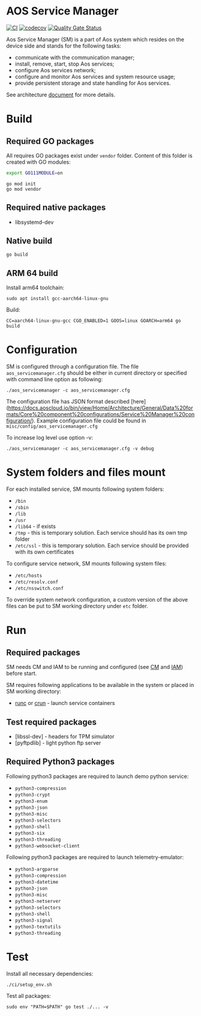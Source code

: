 
# AOS Service Manager  

[![CI](https://github.com/aoscloud/aos_servicemanager/workflows/CI/badge.svg)](https://github.com/aoscloud/aos_servicemanager/actions?query=workflow%3ACI)
[![codecov](https://codecov.io/gh/aoscloud/aos_servicemanager/branch/main/graph/badge.svg?token=mZKEdNf2fx)](https://codecov.io/gh/aoscloud/aos_servicemanager)
[![Quality Gate Status](https://sonarcloud.io/api/project_badges/measure?project=aoscloud_aos_servicemanager&metric=alert_status)](https://sonarcloud.io/summary/new_code?id=aoscloud_aos_servicemanager)


Aos Service Manager (SM) is a part of Aos system which resides on the device side and stands for the following tasks:

* communicate with the communication manager;
* install, remove, start, stop Aos services;
* configure Aos services network;
* configure and monitor Aos services and system resource usage;
* provide persistent storage and state handling for Aos services.

See architecture [document](https://docs.aoscloud.io/bin/view/Home/Architecture/Aos%20Core/Service%20Manager%20%28SM%29/) for more details.

# Build

## Required GO packages

All requires GO packages exist under `vendor` folder. Content of this folder is created with GO modules:

```bash
export GO111MODULE=on
```

```golang
go mod init
go mod vendor
```

## Required native packages

* libsystemd-dev

## Native build

```
go build
```

## ARM 64 build

Install arm64 toolchain:
```
sudo apt install gcc-aarch64-linux-gnu
```
Build:

```
CC=aarch64-linux-gnu-gcc CGO_ENABLED=1 GOOS=linux GOARCH=arm64 go build
```

# Configuration

SM is configured through a configuration file. The file `aos_servicemanager.cfg` should be either in current directory or specified with command line option as following:
```
./aos_servicemanager -c aos_servicemanager.cfg
```
The configuration file has JSON format described [here] (https://docs.aoscloud.io/bin/view/Home/Architecture/General/Data%20formats/Core%20component%20configurations/Service%20Manager%20configuration/). Example configuration file could be found in `misc/config/aos_servicemanager.cfg`

To increase log level use option -v:
```
./aos_servicemanager -c aos_servicemanager.cfg -v debug
```

# System folders and files mount

For each installed service, SM mounts following system folders:
* `/bin`
* `/sbin`
* `/lib`
* `/usr`
* `/lib64` - if exists
* `/tmp` - this is temporary solution. Each service should has its own tmp folder
* `/etc/ssl` - this is temporary solution. Each service should be provided with its own certificates

To configure service network, SM mounts following system files:
* `/etc/hosts`
* `/etc/resolv.conf`
* `/etc/nsswitch.conf`

To override system network configuration, a custom version of the above files can be put to SM working directory under `etc` folder.

# Run

## Required packages

SM needs CM and IAM to be running and configured (see [CM](https://github.com/aoscloud/aos_communicationmanager#readme) and [IAM](https://github.com/aoscloud/aos_iamanager#readme)) before start.

SM requires following applications to be available in the system or placed in SM working directory:
* [runc](https://github.com/opencontainers/runc) or [crun](https://github.com/containers/crun) - launch service containers
## Test required packages

* [libssl-dev] - headers for TPM simulator
* [pyftpdlib] - light python ftp server

## Required Python3 packages

Following python3 packages are required to launch demo python service:
* `python3-compression`
* `python3-crypt`
* `python3-enum`
* `python3-json`
* `python3-misc`
* `python3-selectors`
* `python3-shell`
* `python3-six`
* `python3-threading`
* `python3-websocket-client`

Following python3 packages are required to launch telemetry-emulator:
* `python3-argparse`
* `python3-compression`
* `python3-datetime`
* `python3-json`
* `python3-misc`
* `python3-netserver`
* `python3-selectors`
* `python3-shell`
* `python3-signal`
* `python3-textutils`
* `python3-threading`

# Test

Install all necessary dependencies:
```
./ci/setup_env.sh
```

Test all packages:

```
sudo env "PATH=$PATH" go test ./... -v
```
